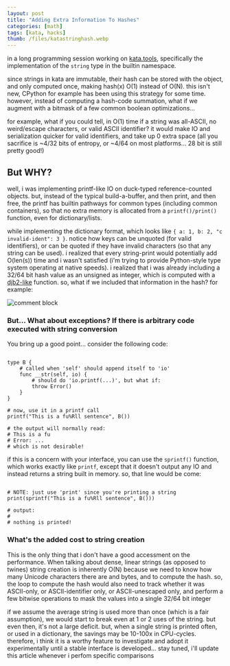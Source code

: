 ```yaml
---
layout: post
title: "Adding Extra Information To Hashes"
categories: [math]
tags: [kata, hacks]
thumb: /files/katastringhash.webp
---
```


in a long programming session working on [kata.tools](https://kata.tools), specifically the implementation of the `string` type in the builtin namespace.

since strings in kata are immutable, their hash can be stored with the object, and only computed once, making hash(x) O(1) instead of O(N). this isn't new, CPython for example has been using this strategy for some time. however, instead of computing a hash-code summation, what if we augment with a bitmask of a few common boolean optimizations...


<!--more-->

for example, what if you could tell, in O(1) time if a string was all-ASCII, no weird/escape characters, or valid ASCII identifier? it would make IO and serialization quicker for valid identifiers, and take up 0 extra space (all you sacrifice is ~4/32 bits of entropy, or ~4/64 on most platforms... 28 bit is still pretty good!)

## But WHY?


well, i was implementing printf-like IO on duck-typed reference-counted objects. but, instead of the typical build-a-buffer, and then print, and then free, the printf has builtin pathways for common types (including common containers), so that no extra memory is allocated from a `printf()/print()` function, even for dictionary/lists.

while implementing the dictionary format, which looks like `{ a: 1, b: 2, "c invalid-ident": 3 }`. notice how keys can be unquoted (for valid identifiers), or can be quoted if they have invalid characters (so that any string can be used). i realized that every string-print would potentially add O(len(s)) time and i wasn't satisfied (i'm trying to provide Python-style type system operating at native speeds). i realized that i was already including a 32/64 bit hash value as an unsigned as integer, which is computed with a [djb2-like](http://www.cse.yorku.ca/~oz/hash.html) function. so, what if we included that information in the hash? for example:

![comment block](/files/katastringhash.webp)

### But... What about exceptions? If there is arbitrary code executed with string conversion

You bring up a good point... consider the following code:

```ks

type B {
    # called when 'self' should append itself to 'io'
    func __str(self, io) {
        # should do 'io.printf(...)', but what if:
        throw Error()
    }
}

# now, use it in a printf call
printf("This is a fu%Rll sentence", B())

# the output will normally read:
# This is a fu
# Error: ...
# which is not desirable!

```

if this is a concern with your interface, you can use the `sprintf()` function, which works exactly like `printf`, except that it doesn't output any IO and instead returns a string built in memory. so, that line would be come:

```ks

# NOTE: just use 'print' since you're printing a string
print(sprintf("This is a fu%Rll sentence", B()))

# output:
#
# nothing is printed!

```

### What's the added cost to string creation

This is the only thing that i don't have a good accessment on the performance. When talking about dense, linear strings (as opposed to twines) string creation is inherently O(N) because we need to know how many Unicode characters there are and bytes, and to compute the hash. so, the loop to compute the hash would also need to track whether it was ASCII-only, or ASCII-identifier only, or ASCII-unescaped only, and perform a few bitwise operations to mask the values into a single 32/64 bit integer


if we assume the average string is used more than once (which is a fair assumption), we would start to break even at 1 or 2 uses of the string. but even then, it's not a large deficit. but, when a single string is printed often, or used in a dictionary, the savings may be 10-100x in CPU-cycles. therefore, i think it is a worthy feature to investigate and adopt it experimentally until a stable interface is developed... stay tuned, i'll update this article whenever i perfom specific comparisons
